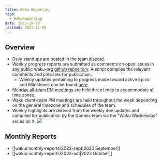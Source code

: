 ```yaml
---
title: Waku Reporting
tags:
  - WakuReporting
date: 2023-10-19
lastmod: 2023-11-08
---
```

##  Overview
- Daily standups are posted in the team [discord](https://discord.waku.org).
- Weekly progress reports are submitted as comments on open issues in any public waku-org [github repository](https://github.com/orgs/waku-org/repositories). A script compiles the relevant comments and prepares for publication.
	- Weekly updates pertaining to progress made toward active Epics and Milestones can be found [here](https://roadmap.logos.co/tags/waku-updates).
- [Monday all-team PM meetings](https://minutes.logos.co/tags/waku-all-team-pm/) are held three times to accommodate all time zones.
- Waku client-team PM meetings are held throughout the week depending on the general timezone and schedules of the team.
- Weekly highlights are derived from the weekly dev updates and compiled for publication by the Comms team via the "Waku Wednesday" series on X.
![](images/reporting-meeting-flow.png)
## Monthly Reports
- [[waku/monthly-reports/2023-sept|2023 September]]
- [[waku/monthly-reports/2023-oct|2023 October]]